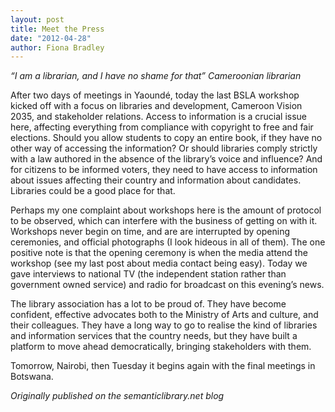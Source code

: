 ```yaml
---
layout: post
title: Meet the Press
date: "2012-04-28"
author: Fiona Bradley
---
```


_“I am a librarian, and I have no shame for that” Cameroonian librarian_

After two days of meetings in Yaoundé, today the last BSLA workshop kicked off with a focus on libraries and development, Cameroon Vision 2035, and stakeholder relations. Access to information is a crucial issue here, affecting everything from compliance with copyright to free and fair elections. Should you allow students to copy an entire book, if they have no other way of accessing the information? Or should libraries comply strictly with a law authored in the absence of the library’s voice and influence? And for citizens to be informed voters, they need to have access to information about issues affecting their country and information about candidates. Libraries could be a good place for that.

Perhaps my one complaint about workshops here is the amount of protocol to be observed, which can interfere with the business of getting on with it. Workshops never begin on time, and are are interrupted by opening ceremonies, and official photographs (I look hideous in all of them). The one positive note is that the opening ceremony is when the media attend the workshop (see my last post about media contact being easy). Today we gave interviews to national TV (the independent station rather than government owned service) and radio for broadcast on this evening’s news.

The library association has a lot to be proud of. They have become confident, effective advocates both to the Ministry of Arts and culture, and their colleagues. They have a long way to go to realise the kind of libraries and information services that the country needs, but they have built a platform to move ahead democratically, bringing stakeholders with them.

Tomorrow, Nairobi, then Tuesday it begins again with the final meetings in Botswana.

_Originally published on the semanticlibrary.net blog_
